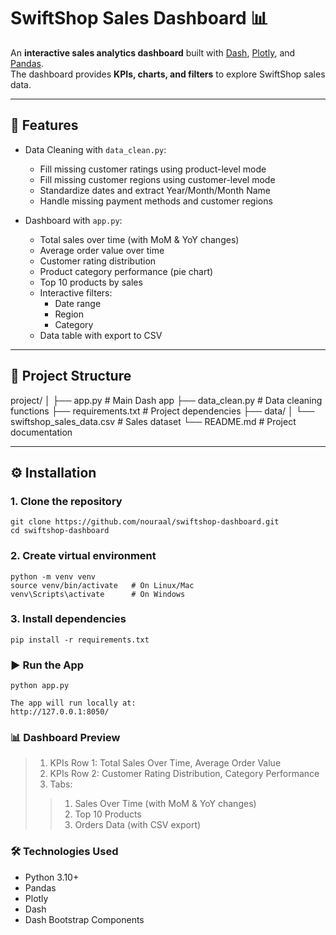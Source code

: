 # SwiftShop Sales Dashboard 📊

An **interactive sales analytics dashboard** built with [Dash](https://dash.plotly.com/), [Plotly](https://plotly.com/python/), and [Pandas](https://pandas.pydata.org/).  
The dashboard provides **KPIs, charts, and filters** to explore SwiftShop sales data.

---

## 🚀 Features

- Data Cleaning with `data_clean.py`:
  - Fill missing customer ratings using product-level mode
  - Fill missing customer regions using customer-level mode
  - Standardize dates and extract Year/Month/Month Name
  - Handle missing payment methods and customer regions

- Dashboard with `app.py`:
  - Total sales over time (with MoM & YoY changes)
  - Average order value over time
  - Customer rating distribution
  - Product category performance (pie chart)
  - Top 10 products by sales
  - Interactive filters:
    - Date range
    - Region
    - Category
  - Data table with export to CSV

---

## 📂 Project Structure

project/
│
├── app.py # Main Dash app
├── data_clean.py # Data cleaning functions
├── requirements.txt # Project dependencies
├── data/
│ └── swiftshop_sales_data.csv # Sales dataset
└── README.md # Project documentation

---

## ⚙️ Installation

### 1. Clone the repository
```
git clone https://github.com/nouraal/swiftshop-dashboard.git
cd swiftshop-dashboard
```
### 2. Create virtual environment
```
python -m venv venv
source venv/bin/activate   # On Linux/Mac
venv\Scripts\activate      # On Windows
```
### 3. Install dependencies
```
pip install -r requirements.txt
```
### ▶️ Run the App
```
python app.py

The app will run locally at:
http://127.0.0.1:8050/
```
### 📊 Dashboard Preview
> 1. KPIs Row 1: Total Sales Over Time, Average Order Value
> 2. KPIs Row 2: Customer Rating Distribution, Category Performance
> 3. Tabs:
>>    1. Sales Over Time (with MoM & YoY changes)
>>    2. Top 10 Products
>>    3. Orders Data (with CSV export)

###  🛠️ Technologies Used
* Python 3.10+
* Pandas
* Plotly
* Dash
* Dash Bootstrap Components